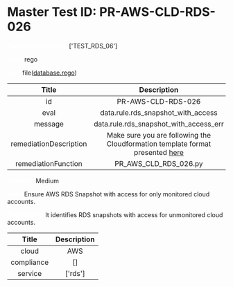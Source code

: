 



# Master Test ID: PR-AWS-CLD-RDS-026


***<font color="white">Master Snapshot Id:</font>*** ['TEST_RDS_06']

***<font color="white">type:</font>*** rego

***<font color="white">rule:</font>*** file([database.rego])  
  
  
  
  

|Title|Description|
| :---: | :---: |
|id|PR-AWS-CLD-RDS-026|
|eval|data.rule.rds_snapshot_with_access|
|message|data.rule.rds_snapshot_with_access_err|
|remediationDescription|Make sure you are following the Cloudformation template format presented <a href='https://boto3.amazonaws.com/v1/documentation/api/latest/reference/services/rds.html#RDS.Client.describe_db_snapshot_attributes' target='_blank'>here</a>|
|remediationFunction|PR_AWS_CLD_RDS_026.py|


***<font color="white">Severity:</font>*** Medium

***<font color="white">Title:</font>*** Ensure AWS RDS Snapshot with access for only monitored cloud accounts.

***<font color="white">Description:</font>*** It identifies RDS snapshots with access for unmonitored cloud accounts.  
  
  

|Title|Description|
| :---: | :---: |
|cloud|AWS|
|compliance|[]|
|service|['rds']|



[database.rego]: https://github.com/prancer-io/prancer-compliance-test/tree/master/aws/cloud/database.rego
